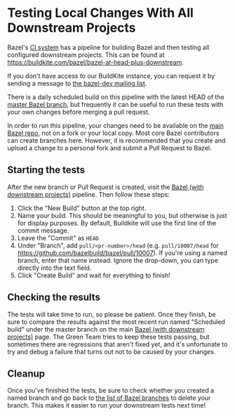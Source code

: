 # Testing Local Changes With All Downstream Projects

Bazel's [CI system](https://buildkite.com/bazel/) has a pipeline for building Bazel and then testing all configured downstream projects. This can be found at https://buildkite.com/bazel/bazel-at-head-plus-downstream.

If you don't have access to our BuildKite instance, you can request it by sending a message to [the bazel-dev mailing list](https://groups.google.com/forum/#!forum/bazel-dev).

There is a daily scheduled build on this pipeline with the latest HEAD of the [master Bazel branch](https://github.com/bazelbuild/bazel/tree/master), but frequently it can be useful to run these tests with your own changes before merging a pull request.

In order to run this pipeline, your changes need to be available on the [main Bazel repo](https://github.com/bazelbuild/bazel/), not on a fork or your local copy. Most core Bazel contributors can create branches here. However, it is recommended that you create and upload a change to a personal fork and submit a Pull Request to Bazel.

## Starting the tests

After the new branch or Pull Request is created, visit the [Bazel (with downstream projects)](https://buildkite.com/bazel/bazel-with-downstream-projects-bazel/) pipeline. Then follow these steps:

1.  Click the "New Build" button at the top right.
2.  Name your build. This should be meaningful to you, but otherwise is just for display purposes. By default, Buildkite will use the first line of the commit message.
3.  Leave the "Commit" as `HEAD`
4.  Under "Branch", add `pull/<pr-number>/head` (e.g. `pull/10007/head` for https://github.com/bazelbuild/bazel/pull/10007). If you're using a named branch, enter that name instead. Ignore the drop-down, you can type directly into the text field.
5.  Click "Create Build" and wait for everything to finish!


## Checking the results

The tests will take time to run, so please be patient. Once they finish, be sure to compare the results against the most recent run named "Scheduled build" under the master branch on the main [Bazel (with downstream projects)](https://buildkite.com/bazel/bazel-with-downstream-projects-bazel) page. The Green Team tries to keep these tests passing, but sometimes there are regressions that aren't fixed yet, and it's unfortunate to try and debug a failure that turns out not to be caused by your changes.

## Cleanup

Once you've finished the tests, be sure to check whether you created a named branch and go back to [the list of Bazel branches](https://github.com/bazelbuild/bazel/branches) to delete your branch. This makes it easier to run your downstream tests next time!
